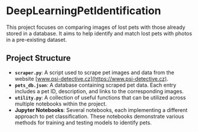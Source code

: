 # DeepLearningPetIdentification

This project focuses on comparing images of lost pets with those already stored in a database. It aims to help identify and match lost pets with photos in a pre-existing dataset.

## Project Structure

- **`scraper.py`**: A script used to scrape pet images and data from the website [www.psi-detective.cz](https://www.psi-detective.cz).
- **`pets_db.json`**: A database containing scraped pet data. Each entry includes a pet ID, description, and links to the corresponding images.
- **`utility.py`**: A collection of useful functions that can be utilized across multiple notebooks within the project.
- **Jupyter Notebooks**: Several notebooks, each implementing a different approach to pet classification. These notebooks demonstrate various methods for training and testing models to identify pets.
